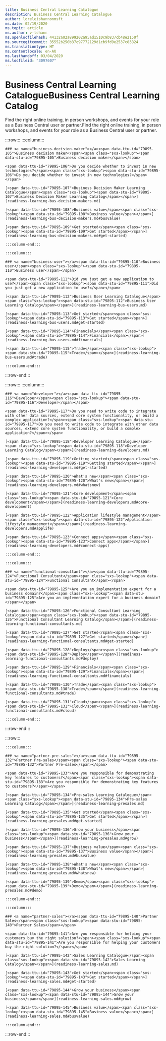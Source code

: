 ```yaml
---
title: Business Central Learning Catalogue
description: Business Central Learning Catalogue
author: loreleishannonmsft
ms.date: 02/19/2020
ms.topic: article
ms.author: v-lshann
ms.openlocfilehash: 44132a02a899202a95ad1510c9b837cb48e2150f
ms.sourcegitcommit: 35552b250b37c97772129d1cb9fd9e2537c83824
ms.translationtype: HT
ms.contentlocale: en-AU
ms.lasthandoff: 03/04/2020
ms.locfileid: "3097607"
---
```

# <a name="business-central-learning-catalog"></a><span data-ttu-id="79895-103">Business Central Learning Catalogue</span><span class="sxs-lookup"><span data-stu-id="79895-103">Business Central Learning Catalog</span></span>
<span data-ttu-id="79895-104">Find the right online training, in person workshops, and events for your role as a Business Central user or partner.</span><span class="sxs-lookup"><span data-stu-id="79895-104">Find the right online training, in person workshops, and events for your role as a Business Central user or partner.</span></span>

:::row:::
    :::column:::

    ### <a name="business-decision-maker"></a><span data-ttu-id="79895-105">Business decision maker</span><span class="sxs-lookup"><span data-stu-id="79895-105">Business decision maker</span></span>

    <span data-ttu-id="79895-106">Do you decide whether to invest in new technologies?</span><span class="sxs-lookup"><span data-stu-id="79895-106">Do you decide whether to invest in new technologies?</span></span> 

    [<span data-ttu-id="79895-107">Business Decision Maker Learning Catalogue</span><span class="sxs-lookup"><span data-stu-id="79895-107">Business Decision Maker Learning Catalog</span></span>](readiness-learning-bus-decision-makers.md)

    [<span data-ttu-id="79895-108">Business value</span><span class="sxs-lookup"><span data-stu-id="79895-108">Business value</span></span>](readiness-learning-bus-decision-makers.md#busvalue)

    [<span data-ttu-id="79895-109">Get started</span><span class="sxs-lookup"><span data-stu-id="79895-109">Get started</span></span>](readiness-learning-bus-decision-makers.md#get-started)

    :::column-end:::

    :::column:::

    ### <a name="business-user"></a><span data-ttu-id="79895-110">Business user</span><span class="sxs-lookup"><span data-stu-id="79895-110">Business user</span></span>

    <span data-ttu-id="79895-111">Did you just get a new application to use?</span><span class="sxs-lookup"><span data-stu-id="79895-111">Did you just get a new application to use?</span></span> 

    [<span data-ttu-id="79895-112">Business User Learning Catalogue</span><span class="sxs-lookup"><span data-stu-id="79895-112">Business User Learning Catalog</span></span>](readiness-learning-bus-users.md)

    [<span data-ttu-id="79895-113">Get started</span><span class="sxs-lookup"><span data-stu-id="79895-113">Get started</span></span>](readiness-learning-bus-users.md#get-started)

    [<span data-ttu-id="79895-114">Financials</span><span class="sxs-lookup"><span data-stu-id="79895-114">Financials</span></span>](readiness-learning-bus-users.md#financials)

    [<span data-ttu-id="79895-115">Trade</span><span class="sxs-lookup"><span data-stu-id="79895-115">Trade</span></span>](readiness-learning-bus-users.md#trade)

    :::column-end:::

:::row-end:::

:::row:::
    :::column:::

    ### <a name="developer"></a><span data-ttu-id="79895-116">Developer</span><span class="sxs-lookup"><span data-stu-id="79895-116">Developer</span></span>

    <span data-ttu-id="79895-117">Do you need to write code to integrate with other data sources, extend core system functionality, or build a complex application?</span><span class="sxs-lookup"><span data-stu-id="79895-117">Do you need to write code to integrate with other data sources, extend core system functionality, or build a complex application?</span></span>

    [<span data-ttu-id="79895-118">Developer Learning Catalogue</span><span class="sxs-lookup"><span data-stu-id="79895-118">Developer Learning Catalog</span></span>](readiness-learning-developers.md)

    [<span data-ttu-id="79895-119">Getting started</span><span class="sxs-lookup"><span data-stu-id="79895-119">Getting started</span></span>](readiness-learning-developers.md#get-started)

    [<span data-ttu-id="79895-120">What's new</span><span class="sxs-lookup"><span data-stu-id="79895-120">What's new</span></span>](readiness-learning-developers.md#whatsnew)

    [<span data-ttu-id="79895-121">Core development</span><span class="sxs-lookup"><span data-stu-id="79895-121">Core development</span></span>](readiness-learning-developers.md#core-development)

    [<span data-ttu-id="79895-122">Application lifestyle management</span><span class="sxs-lookup"><span data-stu-id="79895-122">Application lifestyle management</span></span>](readiness-learning-developers.md#applife)

    [<span data-ttu-id="79895-123">Connect apps</span><span class="sxs-lookup"><span data-stu-id="79895-123">Connect apps</span></span>](readiness-learning-developers.md#connect-apps)

    :::column-end:::

    :::column:::

    ### <a name="functional-consultant"></a><span data-ttu-id="79895-124">Functional Consultant</span><span class="sxs-lookup"><span data-stu-id="79895-124">Functional Consultant</span></span>
    
    <span data-ttu-id="79895-125">Are you an implementation expert for a business domain?</span><span class="sxs-lookup"><span data-stu-id="79895-125">Are you an implementation expert for a business domain?</span></span> 

    [<span data-ttu-id="79895-126">Functional Consultant Learning Catalogue</span><span class="sxs-lookup"><span data-stu-id="79895-126">Functional Consultant Learning Catalog</span></span>](readiness-learning-functional-consultants.md)

    [<span data-ttu-id="79895-127">Get started</span><span class="sxs-lookup"><span data-stu-id="79895-127">Get started</span></span>](readiness-learning-functional-consultants.md#get-started)

    [<span data-ttu-id="79895-128">Deploy</span><span class="sxs-lookup"><span data-stu-id="79895-128">Deploy</span></span>](readiness-learning-functional-consultants.md#deploy)

    [<span data-ttu-id="79895-129">Financials</span><span class="sxs-lookup"><span data-stu-id="79895-129">Financials</span></span>](readiness-learning-functional-consultants.md#financials)

    [<span data-ttu-id="79895-130">Trade</span><span class="sxs-lookup"><span data-stu-id="79895-130">Trade</span></span>](readiness-learning-functional-consultants.md#trade)

    [<span data-ttu-id="79895-131">Cloud</span><span class="sxs-lookup"><span data-stu-id="79895-131">Cloud</span></span>](readiness-learning-functional-consultants.md#cloud)

    :::column-end:::

:::row-end:::

:::row:::

    :::column:::

    ### <a name="partner-pre-sales"></a><span data-ttu-id="79895-132">Partner Pre-sales</span><span class="sxs-lookup"><span data-stu-id="79895-132">Partner Pre-sales</span></span>

    <span data-ttu-id="79895-133">Are you responsible for demonstrating key features to customers?</span><span class="sxs-lookup"><span data-stu-id="79895-133">Are you responsible for demonstrating key features to customers?</span></span> 

    [<span data-ttu-id="79895-134">Pre-sales Learning Catalogue</span><span class="sxs-lookup"><span data-stu-id="79895-134">Pre-sales Learning Catalog</span></span>](readiness-learning-presales.md)

    [<span data-ttu-id="79895-135">Get started</span><span class="sxs-lookup"><span data-stu-id="79895-135">Get started</span></span>](readiness-learning-presales.md#get-started)

    [<span data-ttu-id="79895-136">Grow your business</span><span class="sxs-lookup"><span data-stu-id="79895-136">Grow your business</span></span>](readiness-learning-presales.md#grow)

    [<span data-ttu-id="79895-137">Business value</span><span class="sxs-lookup"><span data-stu-id="79895-137">Business value</span></span>](readiness-learning-presales.md#busvalue)

    [<span data-ttu-id="79895-138">What's new</span><span class="sxs-lookup"><span data-stu-id="79895-138">What's new</span></span>](readiness-learning-presales.md#whatsnew)

    [<span data-ttu-id="79895-139">Demo</span><span class="sxs-lookup"><span data-stu-id="79895-139">Demo</span></span>](readiness-learning-presales.md#demo)

    :::column-end:::

    :::column:::

    ### <a name="partner-sales"></a><span data-ttu-id="79895-140">Partner Sales</span><span class="sxs-lookup"><span data-stu-id="79895-140">Partner Sales</span></span>

    <span data-ttu-id="79895-141">Are you responsible for helping your customers buy the right solution?</span><span class="sxs-lookup"><span data-stu-id="79895-141">Are you responsible for helping your customers buy the right solution?</span></span> 

    [<span data-ttu-id="79895-142">Sales Learning Catalogue</span><span class="sxs-lookup"><span data-stu-id="79895-142">Sales Learning Catalog</span></span>](readiness-learning-sales.md)

    [<span data-ttu-id="79895-143">Get started</span><span class="sxs-lookup"><span data-stu-id="79895-143">Get started</span></span>](readiness-learning-sales.md#get-started)

    [<span data-ttu-id="79895-144">Grow your business</span><span class="sxs-lookup"><span data-stu-id="79895-144">Grow your business</span></span>](readiness-learning-sales.md#grow)

    [<span data-ttu-id="79895-145">Business value</span><span class="sxs-lookup"><span data-stu-id="79895-145">Business value</span></span>](readiness-learning-sales.md#busvalue)

    :::column-end:::

:::row-end:::
